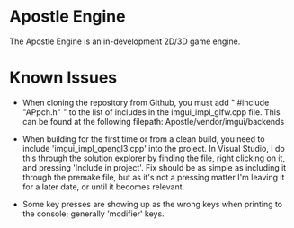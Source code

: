 # Apostle Engine
The Apostle Engine is an in-development 2D/3D game engine.




# Known Issues
- When cloning the repository from Github, you must add " #include "APpch.h" " to the list of includes in the imgui_impl_glfw.cpp file. This can be found at the following filepath: Apostle/vendor/imgui/backends

- When building for the first time or from a clean build, you need to include 'imgui_impl_opengl3.cpp' into the project. In Visual Studio, I do this through the solution explorer by finding the file, right clicking on it, and pressing 'Include in project'. Fix should be as simple as including it through the premake file, but as it's not a pressing matter I'm leaving it for a later date, or until it becomes relevant.

- Some key presses are showing up as the wrong keys when printing to the console; generally 'modifier' keys. 